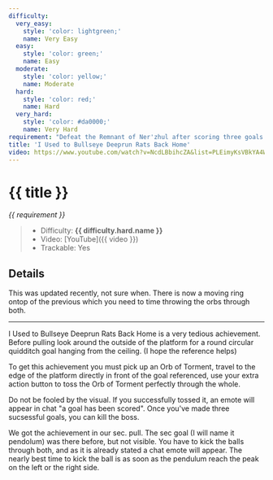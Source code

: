 ```yaml
---
difficulty:
  very_easy:
    style: 'color: lightgreen;'
    name: Very Easy
  easy:
    style: 'color: green;'
    name: Easy
  moderate:
    style: 'color: yellow;'
    name: Moderate
  hard:
    style: 'color: red;'
    name: Hard
  very_hard:
    style: 'color: #da0000;'
    name: Very Hard
requirement: "Defeat the Remnant of Ner'zhul after scoring three goals in the Sanctum of Domination on Normal difficulty or higher."
title: 'I Used to Bullseye Deeprun Rats Back Home'
video: https://www.youtube.com/watch?v=NcdLBbihcZA&list=PLEimyKsVBkYA4WRM-CHJAJhU72UJwMJ3P&index=5
---
```


# {{ title }}

_{{ requirement }}_

> - Difficulty: **<span style="{{ difficulty.hard.style }}">{{ difficulty.hard.name }}</span>**
> - Video: [YouTube]({{ video }})
> - Trackable: Yes

## Details

This was updated recently, not sure when. There is now a moving ring ontop of the previous which you need to time throwing the orbs through both.

---

I Used to Bullseye Deeprun Rats Back Home is a very tedious achievement. Before pulling look around the outside of the platform for a round circular quidditch goal hanging from the ceiling. (I hope the reference helps)

To get this achievement you must pick up an Orb of Torment, travel to the edge of the platform directly in front of the goal referenced, use your extra action button to toss the Orb of Torment perfectly through the whole.

Do not be fooled by the visual. If you successfully tossed it, an emote will appear in chat "a goal has been scored". Once you've made three sucsessful goals, you can kill the boss.

We got the achievement in our sec. pull. The sec goal (I will name it pendolum) was there before, but not visible. You have to kick the balls through both, and as it is already stated a chat emote will appear.
The nearly best time to kick the ball is as soon as the pendulum reach the peak on the left or the right side.

